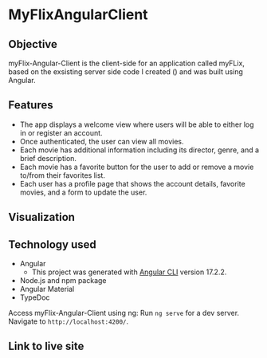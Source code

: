# MyFlixAngularClient

## Objective

myFlix-Angular-Client is the client-side for an application called myFLix, based on the exsisting server side code I created () and was built using Angular.

## Features

- The app displays a welcome view where users will be able to either log in or register an account.
- Once authenticated, the user can view all movies.
- Each movie has additional information including its director, genre, and a brief description.
- Each movie has a favorite button for the user to add or remove a movie to/from their favorites list.
- Each user has a profile page that shows the account details, favorite movies, and a form to update the user.

## Visualization

## Technology used

- Angular
  - This project was generated with [Angular CLI](https://github.com/angular/angular-cli) version 17.2.2.
- Node.js and npm package
- Angular Material
- TypeDoc

Access myFlix-Angular-Client using ng: Run `ng serve` for a dev server. Navigate to `http://localhost:4200/`.

## Link to live site
